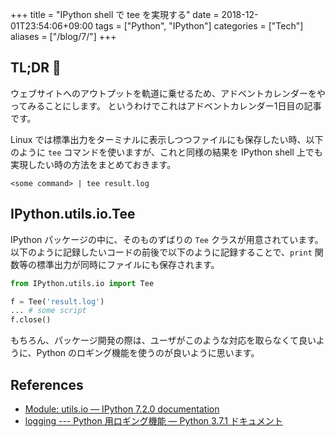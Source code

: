 +++
title = "IPython shell で tee を実現する"
date = 2018-12-01T23:54:06+09:00
tags = ["Python", "IPython"]
categories = ["Tech"]
aliases = ["/blog/7/"]
+++

## TL;DR :christmas_tree:

ウェブサイトへのアウトプットを軌道に乗せるため、アドベントカレンダーをやってみることにします。
というわけでこれはアドベントカレンダー1日目の記事です。

Linux では標準出力をターミナルに表示しつつファイルにも保存したい時、以下のように `tee` コマンドを使いますが、これと同様の結果を IPython shell 上でも実現したい時の方法をまとめておきます。

```shell
<some command> | tee result.log
```

## IPython.utils.io.Tee

IPython パッケージの中に、そのものずばりの `Tee` クラスが用意されています。
以下のように記録したいコードの前後で以下のように記録することで、`print` 関数等の標準出力が同時にファイルにも保存されます。

```python
from IPython.utils.io import Tee

f = Tee('result.log')
... # some script
f.close()
```

もちろん、パッケージ開発の際は、ユーザがこのような対応を取らなくて良いように、Python のロギング機能を使うのが良いように思います。

## References

+ [Module: utils\.io — IPython 7\.2\.0 documentation](https://ipython.readthedocs.io/en/stable/api/generated/IPython.utils.io.html#IPython.utils.io.Tee)
+ [logging \-\-\- Python 用ロギング機能 — Python 3\.7\.1 ドキュメント](https://docs.python.org/ja/3.7/library/logging.html)
